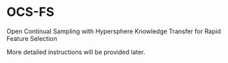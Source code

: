 # OCS-FS
Open Continual Sampling with Hypersphere Knowledge Transfer for Rapid Feature Selection

More detailed instructions will be provided later.
